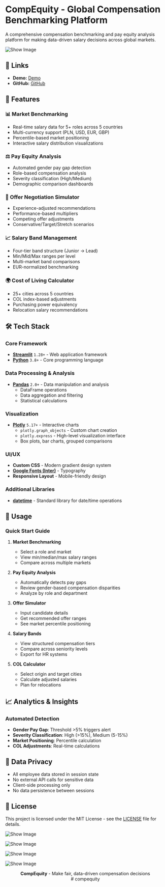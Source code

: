 # CompEquity - Global Compensation Benchmarking Platform

A comprehensive compensation benchmarking and pay equity analysis platform for making data-driven salary decisions across global markets.

![Show Image](assets/c0.png)

## 🔗 Links  

- **Demo:** [Demo](https://compequity.streamlit.app)  
- **GitHub:** [GitHub](https://github.com/cersei568/compequity)  

## 🌟 Features

### 📊 Market Benchmarking
- Real-time salary data for 5+ roles across 5 countries
- Multi-currency support (PLN, USD, EUR, GBP)
- Percentile-based market positioning
- Interactive salary distribution visualizations

### ⚖️ Pay Equity Analysis
- Automated gender pay gap detection
- Role-based compensation analysis
- Severity classification (High/Medium)
- Demographic comparison dashboards

### 💼 Offer Negotiation Simulator
- Experience-adjusted recommendations
- Performance-based multipliers
- Competing offer adjustments
- Conservative/Target/Stretch scenarios

### 📈 Salary Band Management
- Four-tier band structure (Junior → Lead)
- Min/Mid/Max ranges per level
- Multi-market band comparisons
- EUR-normalized benchmarking

### 🌍 Cost of Living Calculator
- 25+ cities across 5 countries
- COL index-based adjustments
- Purchasing power equivalency
- Relocation salary recommendations

## 🛠️ Tech Stack

### Core Framework
- **[Streamlit](https://streamlit.io/)** `1.28+` - Web application framework
- **[Python](https://python.org)** `3.8+` - Core programming language

### Data Processing & Analysis
- **[Pandas](https://pandas.pydata.org/)** `2.0+` - Data manipulation and analysis
  - DataFrame operations
  - Data aggregation and filtering
  - Statistical calculations

### Visualization
- **[Plotly](https://plotly.com/python/)** `5.17+` - Interactive charts
  - `plotly.graph_objects` - Custom chart creation
  - `plotly.express` - High-level visualization interface
  - Box plots, bar charts, grouped comparisons

### UI/UX
- **Custom CSS** - Modern gradient design system
- **[Google Fonts (Inter)](https://fonts.google.com/specimen/Inter)** - Typography
- **Responsive Layout** - Mobile-friendly design

### Additional Libraries
- **[datetime](https://docs.python.org/3/library/datetime.html)** - Standard library for date/time operations



## 🚀 Usage

### Quick Start Guide

1. **Market Benchmarking**
   - Select a role and market
   - View min/median/max salary ranges
   - Compare across multiple markets

2. **Pay Equity Analysis**
   - Automatically detects pay gaps
   - Review gender-based compensation disparities
   - Analyze by role and department

3. **Offer Simulator**
   - Input candidate details
   - Get recommended offer ranges
   - See market percentile positioning

4. **Salary Bands**
   - View structured compensation tiers
   - Compare across seniority levels
   - Export for HR systems

5. **COL Calculator**
   - Select origin and target cities
   - Calculate adjusted salaries
   - Plan for relocations


## 📈 Analytics & Insights

### Automated Detection
- **Gender Pay Gap**: Threshold >5% triggers alert
- **Severity Classification**: High (>15%), Medium (5-15%)
- **Market Positioning**: Percentile calculation
- **COL Adjustments**: Real-time calculations


## 🔐 Data Privacy

- All employee data stored in session state
- No external API calls for sensitive data
- Client-side processing only
- No data persistence between sessions


## 📝 License

This project is licensed under the MIT License - see the [LICENSE](LICENSE) file for details.


![Show Image](assets/c1.png)

![Show Image](assets/c2.png)

![Show Image](assets/c3.png)

![Show Image](assets/c4.png)



<div align="center">
  <strong>CompEquity</strong> - Make fair, data-driven compensation decisions
  <br># compequity
